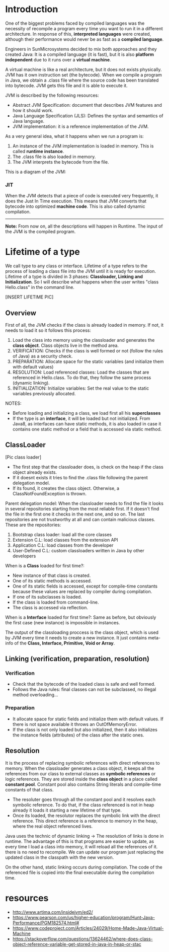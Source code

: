 # Introduction
One of the biggest problems faced by compiled languages was the necessity of recompile a program every time you want to run it in a different architecture. In response of this, **interpreted languages** were created, although their performance would never be as fast as a **compiled language**.

Engineers in SunMicrosystems decided to mix both approaches and they created Java: It is a compiled language (it is fast), but it is also **platform independent** due to it runs over a **virtual machine**.

A virtual machine is like a real architecture, but it does not exists physically. JVM has it own instruction set (the bytecode). When we compile a program in Java, we obtain a .class file where the source code has been translated into bytecode. JVM gets this file and it is able to execute it.

JVM is described by the following resources:
- Abstract JVM Specification: document that describes JVM features and how it should work.
- Java Language Specification (JLS): Defines the syntax and semantics of Java language.
- JVM implementation: it is a reference implementation of the JVM.

As a very general idea, what it happens when we run a program is:
1. An instance of the JVM implementation is loaded in memory. This is called **runtime instance**.
2. The .class file is also loaded in memory.
3. The JVM interprets the bytecode from the file.

This is a diagram of the JVM:

### JIT
When the JVM detects that a piece of code is executed very frequently, it does the Just In Time execution. This means that JVM converts that bytecode into optimized **machine code**. This is also called dynamic compilation.

---
**Note:** From now on, all the descriptions will happen in Runtime. The input of the JVM is the compiled program.

#  Lifetime of a type
We call type to any class or interface. Lifetime of a type refers to the process of loading a class file into the JVM until it is ready for execution. Lifetime of a type is divided in 3 phases: **Classloader, Linking and Initialization**. So I will describe what happens when the user writes "class Hello.class" in the command line.

[INSERT LIFETIME PIC]

## Overview
First of all, the JVM checks if the class is already loaded in memory. If not, it needs to load it so it follows this process:
1. Load the class into memory using the classloader and generates the **class object**. Class objects live in the method area.
2. VERIFICATION: Checks if the class is well formed or not (follow the rules of Java) as a security check.
3. PREPARATION: Allocate space for the static variables (and initialize them with default values)
4. RESOLUTION: Load referenced classes: Load the classes that are referenced in Hello.class. To do that, they follow the same process (dynamic linking).
5. INITIALIZATION: Initialize variables: Set the real value to the static variables previously allocated.

NOTES:
- Before loading and initializing a class, we load first all his **superclasses**
- If the type is an **interface**, it will be loaded but not initialized. From Java8, as interfaces can have static methods, it is also loaded in case it contains one static method or a field that is accessed via static method.

## ClassLoader
[Pic class loader]

- The first step that the classloader does, is check on the heap if the class object already exists.
- If it doesnt exists it tries to find the .class file following the parent delegation model.
- If its found, it creates the class object. Otherwise, a ClassNotFoundException is thrown.

Parent delegation model: When the classloader needs to find the file it looks in several repositories starting from the most reliable first. If it doesn't find the file in the first one it checks in the next one, and so on. The last repositories are not trustworthy at all and can contain malicious classes. These are the repositories:
1. Bootstrap class loader: load all the core classes
2. Extension C.L: load classes from the extension API
3. Application C.L: load classes from the developer
4. User-Defined C.L: custom classloaders written in Java by other developers

When is a **Class** loaded for first time?:
- New instance of that class is created.
- One of its static methods is accessed.
- One of its static fields is accessed, except for compile-time constants because these values are replaced by compiler during compilation.
- If one of its subclasses is loaded.
- If the class is loaded from command-line.
- The class is accessed via reflection.

When is a **Interface** loaded for first time?: Same as before, but obviously the first case (new instance) is impossible in instances.

The output of the classloading proccess is the class object, which is used by JVM every time it needs to create a new instance. It just contains meta-info of the **Class, Interface, Primitive, Void or Array**.

## Linking (verification, preparation, resolution)

### Verification
- Check that the bytecode of the loaded class is safe and well formed.
- Follows the Java rules: final classes can not be subclassed, no illegal method overloading...

### Preparation
- It allocate space for static fields and initialize them with default values. If there is not space available it throws an OutOfMemoryError.
- If the class is not only loaded but also initialized, then it also initializes the instance fields (attributes) of the class after the static ones.

## Resolution
It is the process of replacing symbolic references with direct references to memory.
When the classloader generates a class object, it keeps all the references from our class to external classes as **symbolic references** or logic references. They are stored inside the **class object** in a place called **constant pool**. Constant pool also contains String literals and compile-time constants of that class.
- The resoluter goes through all the constant pool and it resolves each symbolic reference. To do that, if the class referenced is not in heap already it loads it starting a new lifetime of that type.
- Once its loaded, the resolutor replaces the symbolic link with the direct reference. This direct reference is a reference to memory in the heap, where the real object referenced lives.

Java uses the technic of dynamic linking -> The resolution of links is done in runtime. The advantage of this is that programs are easier to update, as every time I load a class into memory, it will reload all the references of it. there is no need to recompile. We can update our program just replacing the updated class in the classpath with the new version.

On the other hand, static linking occurs during compilation. The code of the referenced file is copied into the final executable during the compilation time.







# resources
- http://www.artima.com/insidejvm/ed2/
- https://www.pearson.com/us/higher-education/program/Hunt-Java-Performance/PGM182574.html#
- https://www.codeproject.com/Articles/24029/Home-Made-Java-Virtual-Machine
- https://stackoverflow.com/questions/13624462/where-does-class-object-reference-variable-get-stored-in-java-in-heap-or-stac
